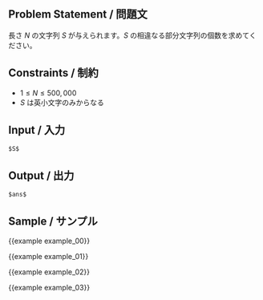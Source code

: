 Problem Statement / 問題文
---------

長さ $N$ の文字列 $S$ が与えられます。$S$ の相違なる部分文字列の個数を求めてください。

Constraints / 制約
---------

- $1 \leq N \leq 500,000$
- $S$ は英小文字のみからなる

Input / 入力
---------

~~~
$S$
~~~

Output / 出力
---------

~~~
$ans$
~~~

Sample / サンプル
---------

{{example example_00}}

{{example example_01}}

{{example example_02}}

{{example example_03}}
